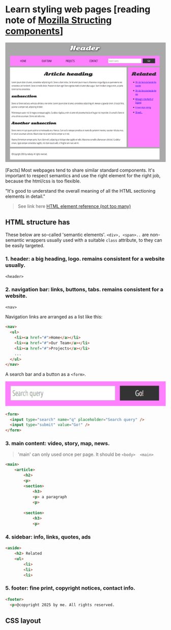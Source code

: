 # Learn styling web pages [reading note of [Mozilla Structing components](https://developer.mozilla.org/en-US/docs/Learn_web_development/Core/Structuring_content/Structuring_documents)]

![an html effect example](./90-markdown_media/img2.png)

[Facts] Most webpages tend to share similar standard components. It's important to respect semantics and use the right element for the right job, because the html/css is too flexible. 

"It's good to understand the overall meaning of all the HTML sectioning elements in detail."
>See link here [HTML element reference (not too many)](https://developer.mozilla.org/en-US/docs/Web/HTML/Element)

## HTML structure has
These below are so-called 'semantic elements'. `<div>, <span>..` are non-semantic wrappers usually used with a suitable `class` attribute, to they can be easily targeted. 


### 1. header: a big heading, logo. remains consistent for a website usually.

`<header>`

### 2. navigation bar: links, buttons, tabs. remains consistent for a website.

`<nav>`

Navigation links are arranged as a list like this:

```html
<nav>
  <ul>
    <li><a href="#">Home</a></li>
    <li><a href="#">Our Team</a></li>
    <li><a href="#">Projects</a></li>
    ...
  </ul>
</nav>
```

A search bar and a button as a `<form>`.

![Alt text](./90-markdown_media/img1.png)

```html
<form>
  <input type="search" name="q" placeholder="Search query" />
  <input type="submit" value="Go!" />
</form>
```

### 3. main content: video, story, map, news.
> 'main' can only used once per page. It should be `<body>  <main>`

```html
<main> 
    <article>
        <h2>
        <p>
        <section>
            <h3>
            <p> a paragraph
            <p>

        <section>
            <h3>
            <p>
```


### 4. sidebar: info, links, quotes, ads

```html
<aside>
    <h2> Related
    <ul>
        <li>
        <li>
        <li>
```

### 5. footer: fine print, copyright notices, contact info.

```html
<footer>
  <p>@copyright 2025 by me. All rights reserved.
```

## CSS layout
